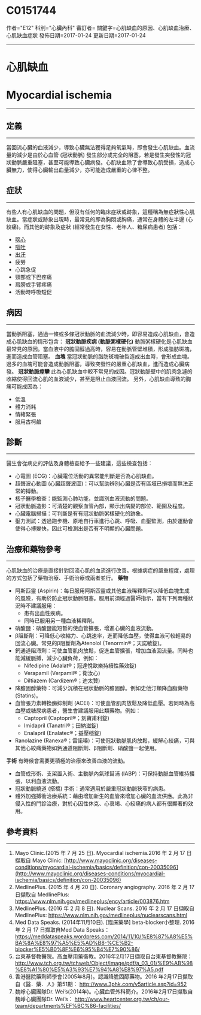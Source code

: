 # C0151744
作者="E12"
科別="心臟內科"
審訂者=
關鍵字=心肌缺血的原因、心肌缺血治療、心肌缺血症狀
發佈日期=2017-01-24
更新日期=2017-01-24

----------
# 心肌缺血
# Myocardial ischemia
----------
## 定義
----------

當回流心臟的血液減少，導致心臟無法獲得足夠氧氣時，即會發生心肌缺血。血流量的減少是由於心血管 (冠狀動脈) 發生部分或完全的阻塞，若是發生突發性的冠狀動脈嚴重阻塞，甚至可能導致心臟病發。心肌缺血除了會導致心肌受損，造成心臟無力，使得心臟輸出血量減少，亦可能造成嚴重的心律不整。

## 症狀
----------

有些人有心肌缺血的問題，但沒有任何的臨床症狀或跡象，這種稱為無症狀性心肌缺血。當症狀或跡象出現時，最常見的即為胸悶或胸痛，通常在身體的左半邊 (心絞痛)。而其他的跡象及症狀 (經常發生在女性、老年人、糖尿病患者) 包括：

- [噁心](C0027497)
- [嘔吐](C0042963)
- [出汗](C0038990)
- 疲勞
- 心跳急促
- 頸部或下巴疼痛
- 肩膀或手臂疼痛
- 活動時呼吸短促
## 病因
----------

當動脈阻塞，通過一條或多條冠狀動脈的血流減少時，即容易造成心肌缺血，會造成心肌缺血的情形包含：
**冠狀動脈疾病 (動脈粥樣硬化)**
動脈粥樣硬化是心肌缺血最常見的原因。當血液中的膽固醇過高時，容易在動脈管壁堆積，形成脂肪斑塊，進而造成血管阻塞。
**血塊**
當冠狀動脈的脂肪斑塊破裂造成出血時，會形成血塊。過多的血塊可能會造成動脈阻塞，導致突發性的嚴重心肌缺血，進而造成心臟病發。
**冠狀動脈痙攣**
此為心肌缺血中較不常見的成因。冠狀動脈壁中的肌肉急遽的收縮使得回流心肌的血液減少，甚至是阻止血液回流。
另外，心肌缺血導致的胸痛可能成因為：

- 低溫
- 體力消耗
- 情緒緊張
- 服用古柯鹼
## 診斷
----------

醫生會從病史的評估及身體檢查給予一些建議，這些檢查包括：

- 心電圖 (ECG)：心臟電位活動的異常能判斷是否為心肌缺血。
- 超聲波心動圖 (心臟超聲波圖)：可以幫助辨別心臟是否有區域已損壞而無法正常的搏動。 
- 核子醫學檢查：能監測心肺功能，並識別血液流動的問題。
- 冠狀動脈造影：可清楚的觀察血管內部，顯示出病變的部位、範圍及程度。
- 心臟電腦掃描：可判斷是有有冠狀動脈粥樣硬化的跡象。
- 壓力測試：透過跑步機、原地自行車進行心跳、呼吸、血壓監測，由於運動會使得心搏變快，因此可檢測出是否有不明顯的心臟問題。
## 治療和藥物參考
----------

心肌缺血的治療是直接針對回流心肌的血流進行改善。根據病症的嚴重程度，處理的方式包括了藥物治療、手術治療或兩者並行。
**藥物**

- 阿斯匹靈 (Aspirin)：每日服用阿斯匹靈或其他血液稀釋劑可以降低血塊生成的風險，有助於防止冠狀動脈阻塞。服用前須經過醫師指示，當有下列兩種狀況時不建議服用：
  - 患有出血性疾病。
  - 同時已服用另一種血液稀釋劑。
- 硝酸鹽：硝酸鹽能短暫的使血管擴張，增進心臟的血液流動。
- β阻斷劑：可降低心收縮力、心跳速率，進而降低血壓，使得血液可較輕易的回流心臟。常見的β阻斷劑為Atenolol (Tenormin®；天諾敏錠)。
- 鈣通道阻滯劑：可使血管肌肉放鬆，促進血管擴張，增加血液回流量。同時也能減緩脈搏，減少心臟負荷，例如：
  - Nifedipine (Adalat®；冠達悅歐樂持續性藥效錠)
  - Verapamil (Verpamil®；衛汝心)
  - Diltiazem (Cardizem®；迪太贊)
- 降膽固醇藥物：可減少沉積在冠狀動脈的膽固醇。例如史他汀類降血脂藥物 (Statins)。
- 血管張力素轉換酶抑制劑 (ACEI)：可使血管肌肉放鬆及降低血壓。若同時為高血壓或糖尿病患者，醫生會建議服用此類藥物。例如：
  - Captopril (Captopril®；刻寶甫利錠)
  - Imidapril (Tanatril®；田納滋錠)
  - Enalapril (Enalatec®；益壓穩錠)
- Ranolazine (Ranexa®；雷諾嗪)：可使冠狀動脈肌肉放鬆，緩解心絞痛，可與其他心絞痛藥物如鈣通道阻斷劑、β阻斷劑、硝酸鹽一起使用。

**手術**
有時候會需要更積極的治療來改善血液的流動。

- 血管成形術、支架置入術、主動脈內氣球幫浦 (IABP)：可保持動脈血管維持擴張，以利血液流動。
- 冠狀動脈繞道 (搭橋) 手術：通常適用於嚴重冠狀動脈狹窄的病患。
- 體外加強搏衝治療系統：藉由增加新生的血管來增加心臟的血流供應。此為非侵入性的門診治療，對於心因性休克、心衰竭、心絞痛的病人都有很顯著的效用。 
## 參考資料
----------
1. Mayo Clinic.(2015 年 7 月 25 日). Myocardial ischemia.2016 年 2 月 17 日擷取自 Mayo Clinic: 
  [http://www.mayoclinic.org/diseases-conditions/myocardial-ischemia/basics/definition/con-20035096](http://www.mayoclinic.org/diseases-conditions/myocardial-ischemia/basics/definition/con-20035096)
2. MedlinePlus. (2015 年 4 月 20 日). Coronary angiography. 2016 年 2 月 17 日擷取自 MedlinePlus: 
  https://www.nlm.nih.gov/medlineplus/ency/article/003876.htm
3. MedlinePlus. (2016 年 2 月 8 日). Nuclear Scans. 2016 年 2 月 17 日擷取自 MedlinePlus: 
  https://www.nlm.nih.gov/medlineplus/nuclearscans.html
4. Med Data Speaks. (2014年11月10日). [臨床藥學] beta-blocker小整理. 2016 年 2 月 17 日擷取自Med Data Speaks：
  https://meddataspeaks.wordpress.com/2014/11/10/%E8%87%A8%E5%BA%8A%E8%97%A5%E5%AD%B8-%CE%B2-blocker%E5%B0%8F%E6%95%B4%E7%90%86/
5. 台東基督教醫院。高血壓用藥衛教。2016年2月17日擷取自台東基督教醫院：
  http://www.tch.org.tw/tchweb/Object/image/pdf/a_03_01/%E9%AB%98%E8%A1%80%E5%A3%93%E7%94%A8%E8%97%A5.pdf
6. 香港醫院藥劑師學會(2005年8月)。認識降膽固醇藥物。2016 年2月17日擷取自《醫．藥．人》第51期：
  http://www.3phk.com/v5article.asp?id=952
7. 魏崢心臟團隊Dr. Wei’s(2014年)。心臟血管外科簡介。2016年2月17日擷取自魏崢心臟團隊Dr. Wei’s：
  http://www.heartcenter.org.tw/ch/our-team/departments%EF%BC%86-facilities/

